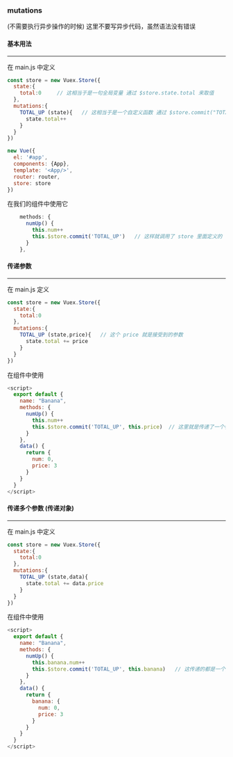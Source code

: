 ### mutations  

(不需要执行异步操作的时候)  这里不要写异步代码，虽然语法没有错误

#### 基本用法

---

在 main.js 中定义


```javascript
const store = new Vuex.Store({
  state:{
    total:0     // 这相当于是一句全局变量 通过 $store.state.total 来取值
  },
  mutations:{
    TOTAL_UP (state){   // 这相当于是一个自定义函数 通过 $store.commit("TOTAL_UP") 调用
      state.total++
    }
  }
})
```

```javascript
new Vue({
  el: '#app',
  components: {App},
  template: '<App/>',
  router: router,
  store: store
})
```

在我们的组件中使用它

```javascript
    methods: {
      numUp() {
        this.num++
        this.$store.commit('TOTAL_UP')   // 这样就调用了 store 里面定义的 TOTAL_UP 方法
      }
    },
```

#### 传递参数

---

在 main.js 定义

```javascript
const store = new Vuex.Store({
  state:{
    total:0
  },
  mutations:{
    TOTAL_UP (state,price){   // 这个 price 就是接受到的参数
      state.total += price
    }
  }
})
```

在组件中使用

```javascript
<script>
  export default {
    name: "Banana",
    methods: {
      numUp() {
        this.num++
        this.$store.commit('TOTAL_UP', this.price)  // 这里就是传递了一个参数
      }
    },
    data() {
      return {
        num: 0,
        price: 3
      }
    }
  }
</script>
```



#### 传递多个参数  (传递对象)

---

在 main.js 中定义

```javascript
const store = new Vuex.Store({
  state:{
    total:0
  },
  mutations:{
    TOTAL_UP (state,data){
      state.total += data.price
    }
  }
})
```

在组件中使用

```javascript
<script>
  export default {
    name: "Banana",
    methods: {
      numUp() {
        this.banana.num++
        this.$store.commit('TOTAL_UP', this.banana)   // 这传递的都是一个对象
      }
    },
    data() {
      return {
        banana: {
          num: 0,
          price: 3
        }
      }
    }
  }
</script>
```

